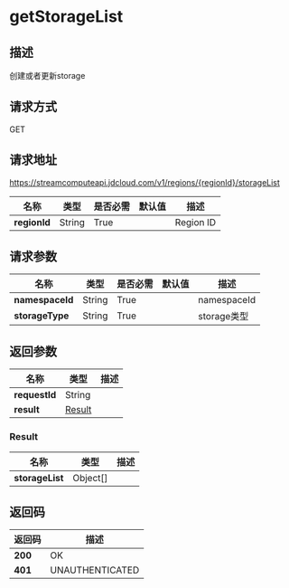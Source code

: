 # getStorageList


## 描述
创建或者更新storage

## 请求方式
GET

## 请求地址
https://streamcomputeapi.jdcloud.com/v1/regions/{regionId}/storageList

|名称|类型|是否必需|默认值|描述|
|---|---|---|---|---|
|**regionId**|String|True||Region ID|

## 请求参数
|名称|类型|是否必需|默认值|描述|
|---|---|---|---|---|
|**namespaceId**|String|True||namespaceId|
|**storageType**|String|True||storage类型|


## 返回参数
|名称|类型|描述|
|---|---|---|
|**requestId**|String||
|**result**|[Result](##Result)||


### <a name="Result">Result</a>
|名称|类型|描述|
|---|---|---|
|**storageList**|Object[]||

## 返回码
|返回码|描述|
|---|---|
|**200**|OK|
|**401**|UNAUTHENTICATED|
